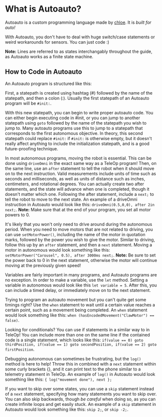 # What is Autoauto?

Autoauto is a custom programming language made by [chloe](https://github.com/chlohal). It is *built for auto!* 

With Autoauto, you don't have to deal with huge switch/case statements or weird workarounds for sensors. You can just code :)

**Note:** Lines are referred to as states interchangably throughout the guide, as Autoauto works as a finite state machine.

## How to Code in Autoauto

An Autoauto program is structured like this:

First, a statepath is created using hashtag (#) followed by the name of the statepath, and then a colon (:). Usually the first statepath of an Autoauto program will be `#init:`.

With this new statepath, you can begin to write proper autoauto code. You can either begin executing code in #init, or you can jump to another statepath using `goto` followed by the name of the statepath you wish to jump to. Many autoauto programs use this to jump to a statepath that corresponds to the first autonomous objective. In theory, this second statepath could replace `#init:` if `#init:` is otherwise empty, but it doesn't really affect anything to include the initialization statepath, and is a good future-proofing technique.

In most autonomous programs, moving the robot is essential. This can be done using `driveOmni` in the exact same way as a TeleOp program! Then, on the same line, use an `after` statement to tell the robot when it should move on to the next instruction. Valid measurements include units of time such as seconds and milliseconds, as well as units of distance such as inches, centimeters, and rotational degrees. You can actually create two after statements, and the state will advance when one is completed, though it doesn't matter which one. Following the after statement, include a `next;` to tell the robot to move to the next state. An example of a driveOmni instruction in Autoauto would look like this: `driveOmni(0.5,0,0), after 2in next;`.
**Note:** Make sure that at the end of your program, you set all motor powers to 0. 

It's likely that you won't only need to drive around during the autonomous period. When you need to move motors that are not related to driving, you can use `setMotorPower()`, including the name of the motor in quotation marks, followed by the power you wish to give the motor. Similar to driving, follow this up by an `after` statement, and then a `next` statement. Moving a motor in autonomous would look something like this: `setMotorPower("Carousel", 0.5), after 3000ms next;`.
**Note:** Be sure to set the power back to 0 in the next statement, otherwise the motor will continue moving at the previously given speed!

Variables are fairly important in many programs, and Autoauto programs are no exception. In order to make a variable, use the `let` method. Setting a variable in autonomous would look like this `let variable = 5`. After this, you can include a timed delay, or immediately move on to the next statement. 

Trying to program an autoauto movement but you can't quite get some timings right? Use the `when` statement to wait until a certain value reaches a certain point, such as a movement being completed. An `when` statement would look something like this: `when (hasEncodedMovement("ClawMotor") == false)`. 

Looking for conditionals? You can use if statements in a similar way to in TeleOp! You can include more than one on the same line if the contained code is a single statement, which looks like this: `if(value == 0) goto thirdPosition, if(value == 1) goto secondPosition, if(value == 2) goto firstPosition`.

Debugging autonomous can sometimes be frustrating, but the `log()` method is here to help! Throw this in combined with a `next` statement within some curly brackets {}, and it can print text to the phone similar to a telemetry statement in TeleOp. An example of `log()` in Autoauto would look something like this: `{ log("movement done"), next };`

If you want to skip over some states, you can use a `skip` statement instead of a `next` statement, specifying how many statements you want to skip over. You can also skip backwards, though *be careful* when doing so, as you can create infinite loops and get easily stuck. An example of a `skip` statement in Autoauto would look something like this: `skip 2;`, or `skip -2;`. 
